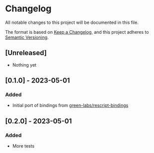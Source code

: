 # Changelog

All notable changes to this project will be documented in this file.

The format is based on [Keep a Changelog](https://keepachangelog.com/en/1.1.0/),
and this project adheres to [Semantic Versioning](https://semver.org/spec/v2.0.0.html).

## [Unreleased]

- Nothing yet

## [0.1.0] - 2023-05-01

### Added

- Initial port of bindings from [green-labs/rescript-bindings](https://github.com/green-labs/rescript-bindings/tree/main/packages/rescript-jest)

## [0.2.0] - 2023-05-01

### Added

- More tests